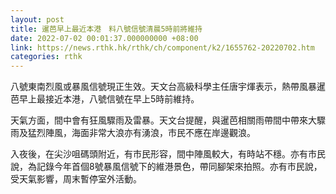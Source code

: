 ```yaml
---
layout: post
title: 暹芭早上最近本港　料八號信號清晨5時前將維持
date: 2022-07-02 00:01:37.000000000 +08:00
link: https://news.rthk.hk/rthk/ch/component/k2/1655762-20220702.htm
categories: rthk
---
```


八號東南烈風或暴風信號現正生效。天文台高級科學主任唐宇煇表示，熱帶風暴暹芭早上最接近本港，八號信號在早上5時前維持。

天氣方面，間中會有狂風驟雨及雷暴。天文台提醒，與暹芭相關雨帶間中帶來大驟雨及猛烈陣風，海面非常大浪亦有湧浪，市民不應在岸邊觀浪。

入夜後，在尖沙咀碼頭附近，有市民形容，間中陣風較大，有時站不穩。亦有市民說，為記錄今年首個8號暴風信號下的維港景色，帶同腳架來拍照。亦有市民說，受天氣影響，周末暫停室外活動。
